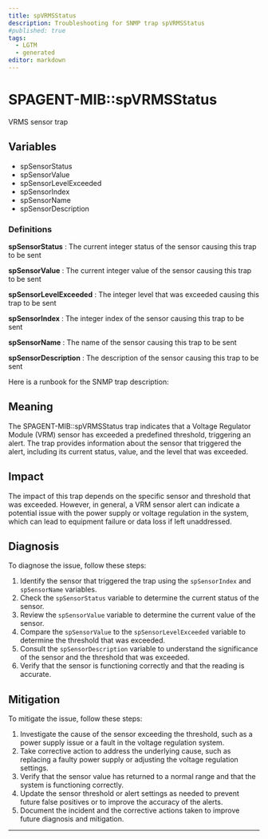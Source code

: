```yaml
---
title: spVRMSStatus
description: Troubleshooting for SNMP trap spVRMSStatus
#published: true
tags:
  - LGTM
  - generated
editor: markdown
---
```


# SPAGENT-MIB::spVRMSStatus 

VRMS sensor trap 


## Variables


  - spSensorStatus
  - spSensorValue
  - spSensorLevelExceeded
  - spSensorIndex
  - spSensorName
  - spSensorDescription 

### Definitions 


**spSensorStatus** 
: The current integer status of the sensor causing this trap to be sent 

**spSensorValue** 
: The current integer value of the sensor causing this trap to be sent 

**spSensorLevelExceeded** 
: The integer level that was exceeded causing this trap to be sent 

**spSensorIndex** 
: The integer index of the sensor causing this trap to be sent 

**spSensorName** 
: The name of the sensor causing this trap to be sent 

**spSensorDescription** 
: The description of the sensor causing this trap to be sent 


Here is a runbook for the SNMP trap description:

## Meaning

The SPAGENT-MIB::spVRMSStatus trap indicates that a Voltage Regulator Module (VRM) sensor has exceeded a predefined threshold, triggering an alert. The trap provides information about the sensor that triggered the alert, including its current status, value, and the level that was exceeded.

## Impact

The impact of this trap depends on the specific sensor and threshold that was exceeded. However, in general, a VRM sensor alert can indicate a potential issue with the power supply or voltage regulation in the system, which can lead to equipment failure or data loss if left unaddressed.

## Diagnosis

To diagnose the issue, follow these steps:

1. Identify the sensor that triggered the trap using the `spSensorIndex` and `spSensorName` variables.
2. Check the `spSensorStatus` variable to determine the current status of the sensor.
3. Review the `spSensorValue` variable to determine the current value of the sensor.
4. Compare the `spSensorValue` to the `spSensorLevelExceeded` variable to determine the threshold that was exceeded.
5. Consult the `spSensorDescription` variable to understand the significance of the sensor and the threshold that was exceeded.
6. Verify that the sensor is functioning correctly and that the reading is accurate.

## Mitigation

To mitigate the issue, follow these steps:

1. Investigate the cause of the sensor exceeding the threshold, such as a power supply issue or a fault in the voltage regulation system.
2. Take corrective action to address the underlying cause, such as replacing a faulty power supply or adjusting the voltage regulation settings.
3. Verify that the sensor value has returned to a normal range and that the system is functioning correctly.
4. Update the sensor threshold or alert settings as needed to prevent future false positives or to improve the accuracy of the alerts.
5. Document the incident and the corrective actions taken to improve future diagnosis and mitigation.
---





